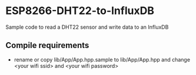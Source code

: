 # ESP8266-DHT22-to-InfluxDB

Sample code to read a DHT22 sensor and write data to an InfluxDB

## Compile requirements

- rename or copy lib/App/App.hpp.sample to lib/App/App.hpp
  and change &lt;your wifi ssid> and &lt;your wifi password>
